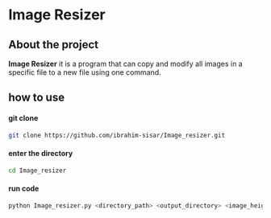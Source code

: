# Image Resizer 

## About the project

**Image Resizer** it is a program that can copy and modify all images in a specific file to a new file using one command.

## how to use

#### git clone
``` bash
git clone https://github.com/ibrahim-sisar/Image_resizer.git
```
#### enter the directory
```bash
cd Image_resizer
```
#### run code
```bash
python Image_resizer.py <directory_path> <output_directory> <image_height> <image_width>
```
